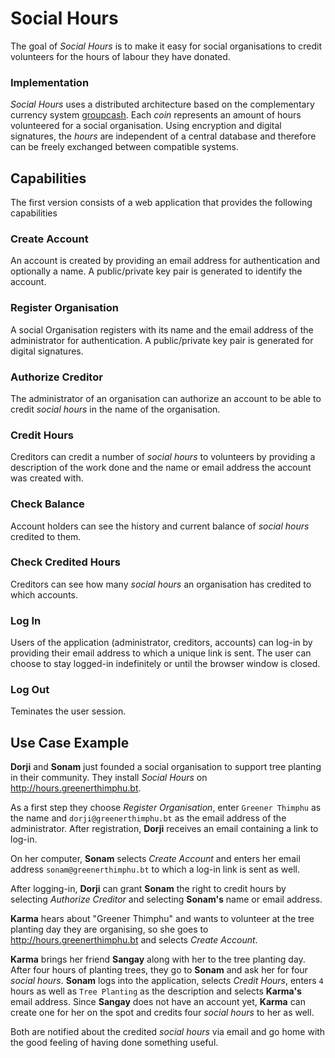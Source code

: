 # Social Hours

The goal of *Social Hours* is to make it easy for social organisations to credit volunteers for the hours of
labour they have donated.


### Implementation

*Social Hours* uses a distributed architecture based on the complementary currency system [groupcash](http://groupcash.org). 
Each *coin* represents an amount of hours volunteered for a social organisation. Using encryption and digital signatures,
the *hours* are independent of a central database and therefore can be freely exchanged between compatible systems.


## Capabilities

The first version consists of a web application that provides the following capabilities

### Create Account
An account is created by providing an email address for authentication and optionally a name. A public/private key pair is generated to identify the account.

### Register Organisation
A social Organisation registers with its name and the email address of the administrator for authentication. A public/private key pair is generated for digital signatures.

### Authorize Creditor
The administrator of an organisation can authorize an account to be able to credit *social hours* in the name of the organisation.

### Credit Hours
Creditors can credit a number of *social hours* to volunteers by providing a description of the work done and the name or email address the account was created with.

### Check Balance
Account holders can see the history and current balance of *social hours* credited to them.

### Check Credited Hours
Creditors can see how many *social hours* an organisation has credited to which accounts.

### Log In
Users of the application (administrator, creditors, accounts) can log-in by providing their email address to which a unique link is sent. The user can choose to stay logged-in indefinitely or until the browser window is closed.

### Log Out
Teminates the user session.


## Use Case Example

**Dorji** and **Sonam** just founded a social organisation to support tree planting in their community. They install *Social Hours* on <http://hours.greenerthimphu.bt>.

As a first step they choose *Register Organisation*, enter `Greener Thimphu` as the name and `dorji@greenerthimphu.bt` as the email address of the administrator. After registration, **Dorji** receives an email containing a link to log-in.

On her computer, **Sonam** selects *Create Account* and enters her email address `sonam@greenerthimphu.bt` to which a log-in link is sent as well.

After logging-in, **Dorji** can grant **Sonam** the right to credit hours by selecting *Authorize Creditor* and selecting **Sonam's** name or email address.

**Karma** hears about "Greener Thimphu" and wants to volunteer at the tree planting day they are organising, so she goes to <http://hours.greenerthimphu.bt> and selects *Create Account*.

**Karma** brings her friend **Sangay** along with her to the tree planting day. After four hours of planting trees, they go to **Sonam** and ask her for four *social hours*. **Sonam** logs into the application, selects *Credit Hours*, enters `4` hours as well as `Tree Planting` as the description and selects **Karma's** email address. Since **Sangay** does not have an account yet, **Karma** can create one for her on the spot and credits four *social hours* to her as well.

Both are notified about the credited *social hours* via email and go home with the good feeling of having done something useful.
